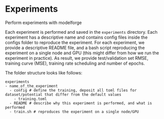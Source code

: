 # Experiments
Perform experiments with modelforge

Each experiment is performed and saved in the `experiments` directory. Each experiment has a descriptive name and contains config files inside the configs folder to reproduce the experiment. For each experiment, we provide a descriptive README file, and a bash script reproducing the experiment on a single node and GPU (this might differ from how we run the experiment in practice). 
As result, we provide test/validation set RMSE, training curve (MSE), training rate scheduling and number of epochs.


The folder structure looks like follows:
```
experiments
- name_of_the_experiment 
  - config # define the training, deposit all toml files for dataset/potential that differ from the default values 
    - training.toml
  - README # describe why this experiment is performed, and what is performed
  - train.sh # reproduces the experiment on a single node/GPU

```
